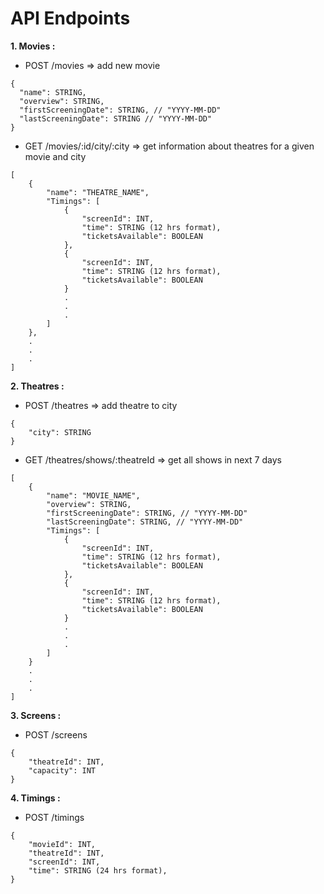# API Endpoints
**1. Movies :**
   
  * POST /movies => add new movie

```
{
  "name": STRING,
  "overview": STRING,
  "firstScreeningDate": STRING, // "YYYY-MM-DD"
  "lastScreeningDate": STRING // "YYYY-MM-DD"
}
```

   * GET /movies/:id/city/:city => get information about theatres for a given movie and city
```
[
    {
        "name": "THEATRE_NAME",
        "Timings": [
            {
                "screenId": INT,
                "time": STRING (12 hrs format),
                "ticketsAvailable": BOOLEAN
            },
            {
                "screenId": INT,
                "time": STRING (12 hrs format),
                "ticketsAvailable": BOOLEAN
            }
            .
            .
            .
        ]
    },
    .
    .
    .
]
```

**2. Theatres :**
   * POST /theatres => add theatre to city
```
{
    "city": STRING
}
```
   * GET /theatres/shows/:theatreId => get all shows in next 7 days
```
[
    {
        "name": "MOVIE_NAME",
        "overview": STRING,
        "firstScreeningDate": STRING, // "YYYY-MM-DD"
        "lastScreeningDate": STRING, // "YYYY-MM-DD"
        "Timings": [
            {
                "screenId": INT,
                "time": STRING (12 hrs format),
                "ticketsAvailable": BOOLEAN
            },
            {
                "screenId": INT,
                "time": STRING (12 hrs format),
                "ticketsAvailable": BOOLEAN
            }
            .
            .
            .
        ]
    }
    .
    .
    .
]
```

**3. Screens :**
  * POST /screens
```
{
    "theatreId": INT,
    "capacity": INT
}
```

**4. Timings :**
   * POST /timings
```
{
    "movieId": INT,
    "theatreId": INT,
    "screenId": INT,
    "time": STRING (24 hrs format),
}
```








